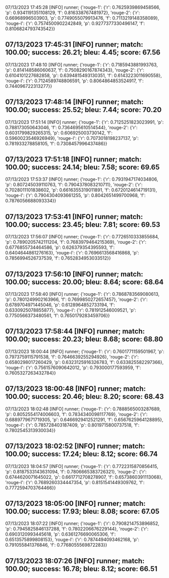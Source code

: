 07/13/2023 17:45:28  [INFO] runner; {'rouge-1': {'r': 0.7625939869458566, 'p': 0.9341191351108129, 'f': 0.816338767481972}, 'rouge-2': {'r': 0.66968996503903, 'p': 0.7749055079913476, 'f': 0.7113219148358089}, 'rouge-l': {'r': 0.7574500902242849, 'p': 0.9277377330496147, 'f': 0.8106824793743542}}
## 07/13/2023 17:45:31  [INFO] runner; match: 100.00; success: 26.21; bleu: 4.45; score: 67.56

07/13/2023 17:48:10  [INFO] runner; {'rouge-1': {'r': 0.7185943881993763, 'p': 0.814148586060637, 'f': 0.7508290167874343}, 'rouge-2': {'r': 0.6104101227682858, 'p': 0.6394815493130351, 'f': 0.6143223011690558}, 'rouge-l': {'r': 0.7124589748806591, 'p': 0.8064864853524917, 'f': 0.744096722313277}}
## 07/13/2023 17:48:14  [INFO] runner; match: 100.00; success: 25.52; bleu: 7.44; score: 70.20

07/13/2023 17:51:14  [INFO] runner; {'rouge-1': {'r': 0.7125251823023991, 'p': 0.788173050643046, 'f': 0.7364695610514544}, 'rouge-2': {'r': 0.6031799829265315, 'p': 0.606925003730142, 'f': 0.5960023546926949}, 'rouge-l': {'r': 0.7073018198237137, 'p': 0.781933278858105, 'f': 0.7308457996437486}}
## 07/13/2023 17:51:18  [INFO] runner; match: 100.00; success: 24.14; bleu: 7.58; score: 69.65

07/13/2023 17:53:37  [INFO] runner; {'rouge-1': {'r': 0.7931947174034806, 'p': 0.807245039110763, 'f': 0.7904378083210711}, 'rouge-2': {'r': 0.7028011101838602, 'p': 0.6616355319011891, 'f': 0.6720124614719131}, 'rouge-l': {'r': 0.7904304093661255, 'p': 0.8042651499700968, 'f': 0.7876056688093334}}
## 07/13/2023 17:53:41  [INFO] runner; match: 100.00; success: 23.45; bleu: 7.81; score: 69.53

07/13/2023 17:56:07  [INFO] runner; {'rouge-1': {'r': 0.7726510333855684, 'p': 0.7890205742111204, 'f': 0.7683979464215369}, 'rouge-2': {'r': 0.6776855734464586, 'p': 0.626379354395593, 'f': 0.6404644861276163}, 'rouge-l': {'r': 0.7696613568416868, 'p': 0.7856994526737539, 'f': 0.7652834953033512}}
## 07/13/2023 17:56:10  [INFO] runner; match: 100.00; success: 20.00; bleu: 8.64; score: 68.64

07/13/2023 17:58:40  [INFO] runner; {'rouge-1': {'r': 0.7868783569080613, 'p': 0.7801249902163966, 'f': 0.7699850272657457}, 'rouge-2': {'r': 0.6789704971445046, 'p': 0.6128964852733194, 'f': 0.6330925078855877}, 'rouge-l': {'r': 0.781912546009521, 'p': 0.7750566373480561, 'f': 0.7650179283459706}}
## 07/13/2023 17:58:44  [INFO] runner; match: 100.00; success: 20.23; bleu: 8.68; score: 68.80

07/13/2023 18:00:44  [INFO] runner; {'rouge-1': {'r': 0.7601771159501967, 'p': 0.7973759115791538, 'f': 0.7646639255294926}, 'rouge-2': {'r': 0.6580298017260429, 'p': 0.6323125916326783, 'f': 0.633825582297366}, 'rouge-l': {'r': 0.7561576090642012, 'p': 0.793000177593959, 'f': 0.7605327263432784}}
## 07/13/2023 18:00:48  [INFO] runner; match: 100.00; success: 20.46; bleu: 8.20; score: 68.43

07/13/2023 18:02:48  [INFO] runner; {'rouge-1': {'r': 0.7888565003287689, 'p': 0.8052554174006603, 'f': 0.7834340098117769}, 'rouge-2': {'r': 0.6889779671719305, 'p': 0.6466929412521291, 'f': 0.6567625964128895}, 'rouge-l': {'r': 0.785728403187409, 'p': 0.8019715800737518, 'f': 0.7802545313930034}}
## 07/13/2023 18:02:52  [INFO] runner; match: 100.00; success: 17.24; bleu: 8.12; score: 66.74

07/13/2023 18:04:57  [INFO] runner; {'rouge-1': {'r': 0.7722315870856415, 'p': 0.8187533143631094, 'f': 0.7806665383726321}, 'rouge-2': {'r': 0.6744620071645022, 'p': 0.6617712708278907, 'f': 0.6573860391113068}, 'rouge-l': {'r': 0.7689260334447354, 'p': 0.8151541449309762, 'f': 0.7772594703764466}}
## 07/13/2023 18:05:00  [INFO] runner; match: 100.00; success: 17.93; bleu: 8.08; score: 67.05

07/13/2023 18:07:22  [INFO] runner; {'rouge-1': {'r': 0.7908214753896852, 'p': 0.7945825846137288, 'f': 0.7802206676229144}, 'rouge-2': {'r': 0.6903120993445618, 'p': 0.6361276690065306, 'f': 0.6513575899808153}, 'rouge-l': {'r': 0.7874494093462168, 'p': 0.791055841376846, 'f': 0.7768055569872283}}

## 07/13/2023 18:07:26  [INFO] runner; match: 100.00; success: 16.78; bleu: 8.12; score: 66.51